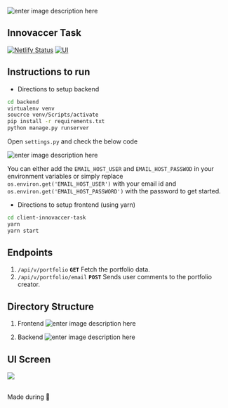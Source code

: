 ![enter image description here](https://i.imgur.com/yEhpcus.png)
<h2> Innovaccer Task </h2>

[![Netlify Status](https://api.netlify.com/api/v1/badges/ea80bd57-198d-4fa5-9aec-8181c3ac870f/deploy-status)](https://app.netlify.com/sites/portfoliotask/deploys)
  [![UI ](https://img.shields.io/badge/User%20Interface-Link%20to%20UI-orange?style=for-the-badge&logo=appveyor)](https://portfoliotask.netlify.app)


## Instructions to run

* Directions to setup backend
```bash
cd backend
virtualenv venv
soucrce venv/Scripts/activate
pip install -r requirements.txt
python manage.py runserver
```

Open `settings.py` and check the below code

![enter image description here](https://i.imgur.com/PH0B4yD.png)

You can either add the `EMAIL_HOST_USER` and `EMAIL_HOST_PASSWOD` in your environment variables or simply replace `os.environ.get('EMAIL_HOST_USER')` with your email id and `os.environ.get('EMAIL_HOST_PASSWORD')` with the password to get started.

* Directions to setup frontend (using yarn)
```bash
cd client-innovaccer-task
yarn
yarn start
```
## Endpoints

1. <code>/api/v/portfolio</code> **`GET`** Fetch the portfolio data.
2. <code>/api/v/portfolio/email</code> **`POST`** Sends user comments to the portfolio creator.

## Directory Structure

1. Frontend
![enter image description here](https://i.imgur.com/MuHmUEa.png)

2. Backend
![enter image description here](https://i.imgur.com/NSPYNbD.png)

## UI Screen
<img src="https://i.imgur.com/XNY6cEI.png"/>


<br>
<br>

Made during 🌙 